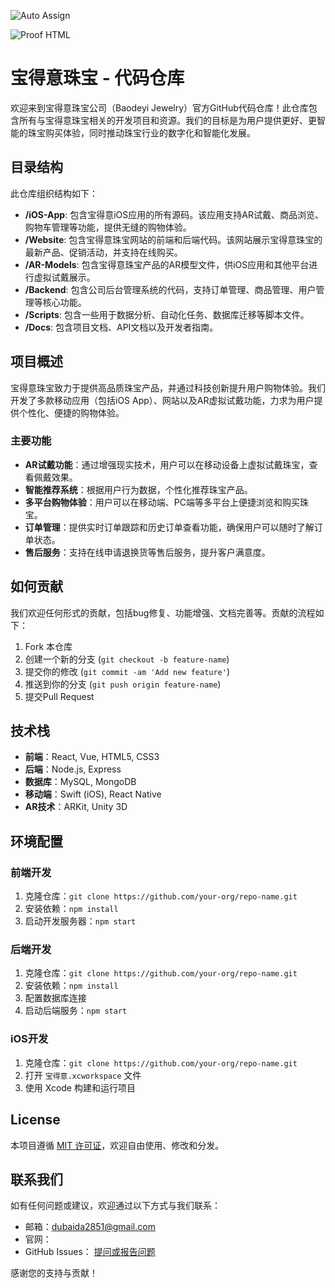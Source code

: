![Auto Assign](https://github.com/BaodeyiCodeView/demo-repository/actions/workflows/auto-assign.yml/badge.svg)

![Proof HTML](https://github.com/BaodeyiCodeView/demo-repository/actions/workflows/proof-html.yml/badge.svg)

# 宝得意珠宝 - 代码仓库

欢迎来到宝得意珠宝公司（Baodeyi Jewelry）官方GitHub代码仓库！此仓库包含所有与宝得意珠宝相关的开发项目和资源。我们的目标是为用户提供更好、更智能的珠宝购买体验，同时推动珠宝行业的数字化和智能化发展。

## 目录结构

此仓库组织结构如下：

- **/iOS-App**: 包含宝得意iOS应用的所有源码。该应用支持AR试戴、商品浏览、购物车管理等功能，提供无缝的购物体验。
- **/Website**: 包含宝得意珠宝网站的前端和后端代码。该网站展示宝得意珠宝的最新产品、促销活动，并支持在线购买。
- **/AR-Models**: 包含宝得意珠宝产品的AR模型文件，供iOS应用和其他平台进行虚拟试戴展示。
- **/Backend**: 包含公司后台管理系统的代码，支持订单管理、商品管理、用户管理等核心功能。
- **/Scripts**: 包含一些用于数据分析、自动化任务、数据库迁移等脚本文件。
- **/Docs**: 包含项目文档、API文档以及开发者指南。

## 项目概述

宝得意珠宝致力于提供高品质珠宝产品，并通过科技创新提升用户购物体验。我们开发了多款移动应用（包括iOS App）、网站以及AR虚拟试戴功能，力求为用户提供个性化、便捷的购物体验。

### 主要功能

- **AR试戴功能**：通过增强现实技术，用户可以在移动设备上虚拟试戴珠宝，查看佩戴效果。
- **智能推荐系统**：根据用户行为数据，个性化推荐珠宝产品。
- **多平台购物体验**：用户可以在移动端、PC端等多平台上便捷浏览和购买珠宝。
- **订单管理**：提供实时订单跟踪和历史订单查看功能，确保用户可以随时了解订单状态。
- **售后服务**：支持在线申请退换货等售后服务，提升客户满意度。

## 如何贡献

我们欢迎任何形式的贡献，包括bug修复、功能增强、文档完善等。贡献的流程如下：

1. Fork 本仓库
2. 创建一个新的分支 (`git checkout -b feature-name`)
3. 提交你的修改 (`git commit -am 'Add new feature'`)
4. 推送到你的分支 (`git push origin feature-name`)
5. 提交Pull Request

## 技术栈

- **前端**：React, Vue, HTML5, CSS3
- **后端**：Node.js, Express
- **数据库**：MySQL, MongoDB
- **移动端**：Swift (iOS), React Native
- **AR技术**：ARKit, Unity 3D

## 环境配置

### 前端开发

1. 克隆仓库：`git clone https://github.com/your-org/repo-name.git`
2. 安装依赖：`npm install`
3. 启动开发服务器：`npm start`

### 后端开发

1. 克隆仓库：`git clone https://github.com/your-org/repo-name.git`
2. 安装依赖：`npm install`
3. 配置数据库连接
4. 启动后端服务：`npm start`

### iOS开发

1. 克隆仓库：`git clone https://github.com/your-org/repo-name.git`
2. 打开 `宝得意.xcworkspace` 文件
3. 使用 Xcode 构建和运行项目

## License

本项目遵循 [MIT 许可证](LICENSE)，欢迎自由使用、修改和分发。

## 联系我们

如有任何问题或建议，欢迎通过以下方式与我们联系：

- 邮箱：dubaida2851@gmail.com
- 官网：
- GitHub Issues： [提问或报告问题](https://github.com/your-org/repo-name/issues)

感谢您的支持与贡献！
